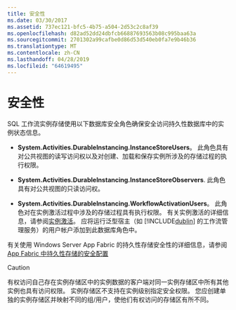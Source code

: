 ```yaml
---
title: 安全性
ms.date: 03/30/2017
ms.assetid: 737ec121-bfc5-4b75-a504-2d53c2c8af39
ms.openlocfilehash: d82ad52dd24dbfcb66887693563b08c995baa63a
ms.sourcegitcommit: 2701302a99cafbe0d86d53d540eb0fa7e9b46b36
ms.translationtype: MT
ms.contentlocale: zh-CN
ms.lasthandoff: 04/28/2019
ms.locfileid: "64619495"
---
```

# <a name="security"></a>安全性
SQL 工作流实例存储使用以下数据库安全角色确保安全访问持久性数据库中的实例状态信息。  
  
- **System.Activities.DurableInstancing.InstanceStoreUsers**。 此角色具有对公共视图的读写访问权以及对创建、加载和保存实例所涉及的存储过程的执行权限。  
  
- **System.Activities.DurableInstancing.InstanceStoreObservers**. 此角色具有对公共视图的只读访问权。  
  
- **System.Activities.DurableInstancing.WorkflowActivationUsers**。 此角色对在实例激活过程中涉及的存储过程具有执行权限。 有关实例激活的详细信息，请参阅[实例激活](instance-activation.md)。 应将运行泛型宿主（如 [!INCLUDE[dublin](../../../includes/dublin-md.md)] 的工作流管理服务）的用户帐户添加到此数据库角色中。  
  
 有关使用 Windows Server App Fabric 的持久性存储安全性的详细信息，请参阅[App Fabric 中持久性存储的安全配置](https://go.microsoft.com/fwlink/?LinkId=201208)  
  
> [!CAUTION]
>  有权访问自己存在实例存储区中的实例数据的客户端对同一实例存储区中所有其他实例也具有访问权限。 实例存储区不支持在实例级别指定安全权限。 您应创建单独的实例存储区并映射不同的组/用户，使他们有权访问的存储区有所不同。
